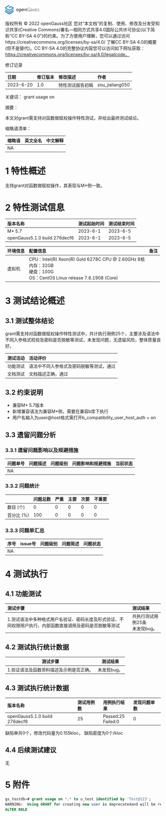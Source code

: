 ![avatar](../../../images/openGauss.png)

版权所有 © 2022  openGauss社区
 您对“本文档”的复制、使用、修改及分发受知识共享(Creative Commons)署名—相同方式共享4.0国际公共许可协议(以下简称“CC BY-SA 4.0”)的约束。为了方便用户理解，您可以通过访问https://creativecommons.org/licenses/by-sa/4.0/ 了解CC BY-SA 4.0的概要 (但不是替代)。CC BY-SA 4.0的完整协议内容您可以访问如下网址获取：https://creativecommons.org/licenses/by-sa/4.0/legalcode。

修订记录

|   日期    | 修订版本 |               修改描述               |      作者       |
| :------- | :------ | :---------------------------------- | :------------- |
| 2023-6-20 |   1.0    |           特性测试报告初稿           | zou_jialiang050 |

 关键词： grant usage on

摘要：

本文对grant需支持对函数做赋权操作特性测试，并给出最终测试结论。

缩略语清单：

| 缩略语 |                       英文全名                        | 中文解释                                             |
| :---- | :--------------------------------------------------- | :---------------------------------------------------- |
|  NA  |          |          |

# 1     特性概述

支持grant对函数做赋权操作，其表现与M*侧一致。

# 2     特性测试信息

| 版本名称                      | 测试起始时间 | 测试结束时间 |
| :---------------------------- | :----------- | :----------- |
| M* 5.7                        | 2023-6-1     | 2023-6-5     |
| openGauss5.1.0 build 276decf6 | 2023-6-1     | 2023-6-5     |

| 环境信息 | 配置信息                                                     | 备注 |
| :------- | :----------------------------------------------------------- | :---- |
| 虚拟机   | CPU：Intel(R) Xeon(R) Gold 6278C CPU @ 2.60GHz 8核<br />内存：32GB<br />硬盘：100G<br />OS：CentOS Linux release 7.6.1908 (Core) |      |

# 3     测试结论概述

## 3.1   测试整体结论

grant需支持对函数做赋权操作特性测试中，共计执行用例25个，主要涉及语法中不同入参格式校验及密码是否脱敏等测试，未发现问题，无遗留风险，整体质量良好。

| 测试活动 | 活动评价                                                     |
| :------ | :----------------------------------------------------------- |
| 功能测试 | 语法中不同入参格式及密码脱敏等测试，通过 |
| 文档测试 | 文档描述正确，通过 |

## 3.2   约束说明

- 兼容M* 5.7版本
- 新增兼容语法为兼容M*侧，需要在兼容b库下执行
- 用户名输入为user@host格式需打开b_compatibility_user_host_auth = on

## 3.3   遗留问题分析

### 3.3.1 遗留问题影响以及规避措施

| 问题单号 | 问题描述 | 问题级别 | 问题影响和规避措施 | 当前状态 |
| :------ | :------ | :------ | :---------------- | :------ |
|    NA    |  |          |  |  |

### 3.3.2 问题统计

|             | 问题总数 | 严重 | 主要 | 次要 | 不重要 |
| :--------- | :------ | :-- | :-- | :-- | :---- |
|  数目 (个)  |    0    |  0  |  0  |  0  |   0    |
| 百分比  (%) |   100   |  0  |  0   |  0  |   0    |

### 3.3.3 问题单汇总

| 序号 |                           issue号                            | 问题级别 |                           问题简述                           | 问题状态 |
| :-- | :---------------------------------------------------------- | :------ | :---------------------------------------------------------- | :------ |
|  NA  |  |  |  |          |

# 4    测试执行

## 4.1   功能测试

| 测试步骤                                                     | 测试结果                           |
| :------------------------------------------------------------ | :---------------------------------- |
| 1.测试语法中多种格式用户名验证、密码长度及形式验证、不同权限用户执行、内部函数直接调用及密码是否脱敏等测试 | 共执行测试用例25条<br />未发现bug。 |

## 4.2   测试执行统计数据

| 测试步骤                                 | 测试结果    |
| ---------------------------------------- | ----------- |
| 1.验证语法及函数资料描述及示例是否正确。 | 未发现bug。 |

## 4.3   测试执行统计数据

| 版本名称                      | 测试用例数 | 用例执行结果            | 发现问题单数 |
| :----------------------------- | :---------- | :----------------------- | :------------ |
| openGauss5.1.0 build 276decf6 | 25 | Passed:25<br />Failed:0 | 0       |

缺陷单共0个，修改代码量为0.155kloc， 缺陷密度为0个/kloc

## 4.4   后续测试建议

无

# 5     附件

```sql
gs_testdb=# grant usage on *.* to u_test identified by 'Test@123';
WARNING:  Using GRANT for creating new user is deprecatedand will be removed in future release. Create new user with CREATE USER statement.
ALTER ROLE
```
